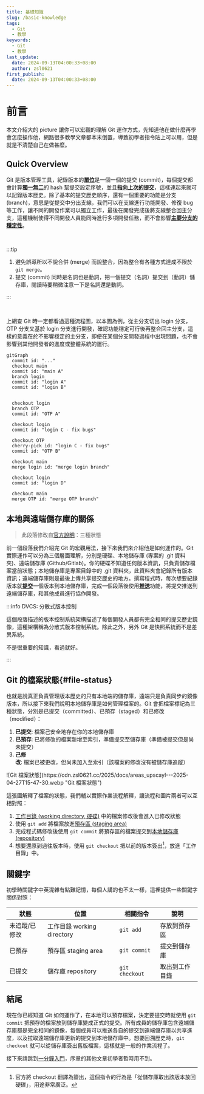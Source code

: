 ```yaml
---
title: 基礎知識
slug: /basic-knowledge
tags:
  - Git
  - 教學
keywords:
  - Git
  - 教學
last_update:
  date: 2024-09-13T04:00:33+08:00
  author: zsl0621
first_publish:
  date: 2024-09-13T04:00:33+08:00
---
```


# 前言

本文介紹大的 picture 讓你可以宏觀的理解 Git 運作方式，先知道他在做什麼再學會怎麼操作他，網路很多教學文章都本末倒置，導致初學者指令貼上可以用，但是就是不清楚自己在做甚麼。

## Quick Overview

Git 是版本管理工具，紀錄版本的<u>**單位**</u>是一個一個的提交 (commit)，每個提交都會計算<u>**獨一無二**</u>的 hash 幫提交設定序號，並且<u>**指向上次的提交**</u>，這樣連起來就可以記錄版本歷史。除了基本的提交歷史順序，還有一個重要的功能是分支 (branch)，意思是從提交中分出支線，我們可以在支線進行功能開發、修復 bug 等工作，讓不同的開發作業可以獨立工作，最後在開發完成後將支線整合回主分支，這種機制使得不同開發人員能同時進行多項開發任務，而不會影響<u>**主要分支的穩定性**</u>。

<br/>

:::tip

1. 避免誤導所以不說合併 (merge) 而說整合，因為整合有各種方式達成不限於 `git merge`。
2. 提交 (commit) 同時是名詞也是動詞，把一個提交（名詞）提交到（動詞）儲存庫，閱讀時要稍微注意一下是名詞還是動詞。

:::

<br/>

上網查 Git 時一定都看過這種流程圖，以本圖為例，從主分支切出 login 分支，OTP 分支又基於 login 分支進行開發，確認功能穩定可行後再整合回主分支，這樣的意義在於不影響穩定的主分支，即便在某個分支開發過程中出現問題，也不會影響到其他開發者的進度或整體系統的運行。

<div style={{ textAlign: 'center' }}>

```mermaid
gitGraph
  commit id: "..."
  checkout main
  commit id: "main A"
  branch login
  commit id: "login A"
  commit id: "login B"


  checkout login
  branch OTP
  commit id: "OTP A"

  checkout login
  commit id: "login C - fix bugs"

  checkout OTP
  cherry-pick id: "login C - fix bugs"
  commit id: "OTP B"

  checkout main
  merge login id: "merge login branch"

  checkout login
  commit id: "login D"

  checkout main
  merge OTP id: "merge OTP branch"
```

</div>

## 本地與遠端儲存庫的關係

> 此段落修改自[官方說明](https://git-scm.com/book/zh-tw/v2/%E9%96%8B%E5%A7%8B-Git-%E5%9F%BA%E7%A4%8E%E8%A6%81%E9%BB%9E)：三種狀態

前一個段落我們介紹完 Git 的宏觀用法，接下來我們來介紹他是如何運作的。Git 實際運作可以分為三個層面理解，分別是硬碟、本地儲存庫 (專案的 .git 資料夾)、遠端儲存庫 (Github/Gitlab)。你的硬碟不知道任何版本資訊，只負責儲存檔案當前狀態；本地儲存庫是專案目錄中的 .git 資料夾，此資料夾會紀錄所有版本資訊；遠端儲存庫則是最後上傳共享提交歷史的地方。撰寫程式時，每次想要紀錄版本就<u>**提交**</u>一個版本到本地儲存庫，完成一個段落後使用<u>**推送**</u>功能，將提交推送到遠端儲存庫，和其他成員進行協作開發。

:::info DVCS: 分散式版本控制

這個段落描述的版本控制系統架構描述了每個開發人員都有完全相同的提交歷史鏡像，這種架構稱為分散式版本控制系統。除此之外，另外 Git 是快照系統而不是差異系統。

不是很重要的知識，看過就好。

:::

## Git 的檔案狀態{#file-status}

也就是說真正負責管理版本歷史的只有本地端的儲存庫，遠端只是負責同步的鏡像版本，所以接下來我們說明本地儲存庫是如何管理檔案的。Git 會把檔案標記為三種狀態，分別是已提交（committed）、已預存（staged）和已修改（modified）：

1. **已提交**: 檔案己安全地存在你的本地儲存庫
2. **已預存**: 已將修改的檔案新增至索引，準備提交至儲存庫（準備被提交但是尚未提交）
3. **己修改**: 檔案已被更改，但尚未加入至索引（該檔案的修改沒有被儲存庫追蹤）

<div style={{ textAlign: 'center' }}>
  ![Git 檔案狀態](https://cdn.zsl0621.cc/2025/docs/areas_upscayl---2025-04-27T15-47-30.webp "Git 檔案狀態")
</div>

這張圖解釋了檔案的狀態，我們輔以實際作業流程解釋，讓流程和圖片兩者可以互相對照：

1. <u>工作目錄 (working directory, 硬碟)</u> 中的檔案修改後會進入已修改狀態
2. 使用 `git add` 將檔案放進<u>預存區 (staging area)</u>
3. 完成程式碼修改後使用 `git commit` 將預存區的檔案提交到<u>本地儲存庫 (repository)</u>
4. 想要還原到過往版本時，使用 `git checkout` 把以前的版本簽出[^checkout]，放進「工作目錄」中。

[^checkout]: 官方將 checkout 翻譯為簽出，這個指令的行為是「從儲存庫取出該版本放回硬碟」，用途非常廣泛。

## 關鍵字

初學時關鍵字中英混雜有點難記憶，每個人講的也不太一樣，這裡提供一些關鍵字關係對照：

<div style={{ display: 'flex', justifyContent: 'center', alignItems: 'flex-start' }}>

| 狀態           | 位置                      | 相關指令        |   說明         |
|-------------- |-------------------------- |----------------|-------------- |
| 未追蹤/已修改   | 工作目錄 working directory | `git add`      | 存放到預存區    |
| 已預存         | 預存區 staging area        | `git commit`   | 提交到儲存庫    |
| 已提交         | 儲存庫 repository          | `git checkout`<br/> | 取出到工作目錄  |

</div>

## 結尾

現在你已經知道 Git 如何運作了，在本地可以預存檔案，決定要提交時就使用 `git commit` 把預存的檔案放到儲存庫變成正式的提交。所有成員的儲存庫包含遠端儲存庫都是完全相同的鏡像，每個成員可以推送各自的提交到遠端儲存庫以共享進度，以及拉取遠端儲存庫更新的提交到本地儲存庫中。想要回溯歷史時，`git checkout` 就可以從儲存庫簽出舊版檔案，這樣就是一般的作業流程了。

接下來請跳到[一分鐘入門](/git/one-minute)，序章的其他文章初學者暫時用不到。
